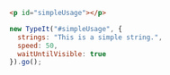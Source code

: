 ```html
<p id="simpleUsage"></p>
```

```javascript
new TypeIt("#simpleUsage", {
  strings: "This is a simple string.",
  speed: 50,
  waitUntilVisible: true
}).go();
```
